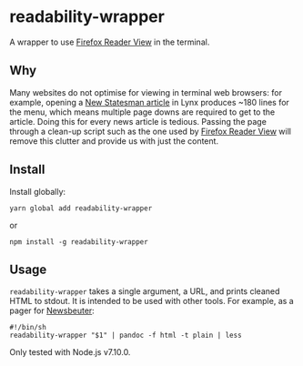 # readability-wrapper

A wrapper to use [Firefox Reader View][2] in the terminal.

## Why

Many websites do not optimise for viewing in terminal web browsers: for example, opening a
[New Statesman article][1] in Lynx produces ~180 lines for the menu, which
means multiple page downs are required to get to the article. Doing this for
every news article is tedious.  Passing the page through a clean-up script
such as the one used by [Firefox Reader View][2] will remove this clutter
and provide us with just the content.

## Install

Install globally:

```
yarn global add readability-wrapper
```

or

```
npm install -g readability-wrapper
```

## Usage

`readability-wrapper` takes a single argument, a URL, and prints cleaned HTML to stdout.
It is intended to be used with other tools. For example, as a pager for
[Newsbeuter][3]:

```
#!/bin/sh
readability-wrapper "$1" | pandoc -f html -t plain | less
```

Only tested with Node.js v7.10.0.


[1]: //www.newstatesman.com/politics/brexit/2017/05/there-new-consensus-germany-brexit-should-be-clean-and-britain-should-pay-it
[2]: //github.com/mozilla/readability
[3]: //www.newsbeuter.org
